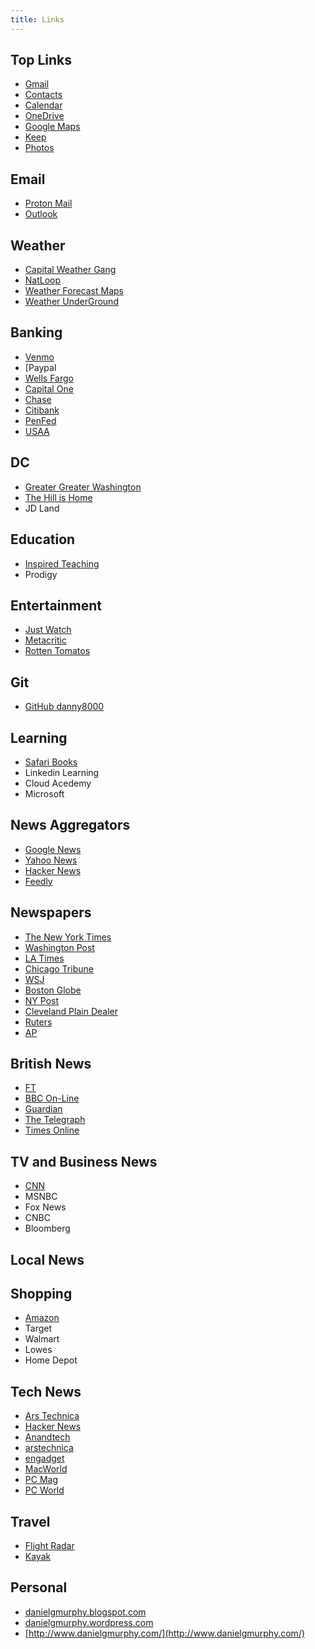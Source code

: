 ```yaml
---
title: Links
---
```



<div markdown="1">

## Top Links

* [Gmail](https://mail.google.com/mail/u/0/)
* [Contacts](https://contacts.google.com)
* [Calendar](https://calendar.google.com)
* [OneDrive](https://www.onedrive.com)
* [Google Maps ](http://maps.google.com/)
* [Keep](https://keep.google.com/)
* [Photos](https://photos.google.com/)

</div>
<div markdown="1">

## Email

* [Proton Mail](https://mail.protonmail.com/)
* [Outlook](https://outlook.com/)

</div>
<div markdown="1">

## Weather

* [Capital Weather Gang](https://www.washingtonpost.com/news/capital-weather-gang/)
* [NatLoop](https://radar.weather.gov/Conus/Loop/NatLoop.gif)
* [Weather Forecast Maps](https://www.weather.gov/forecastmaps)
* [Weather UnderGround](https://www.wunderground.com/forecast/us/dc/washington/20003)

</div>

<div markdown="1">

## Banking

* [Venmo](https://venmo.com/)
* [Paypal
* [Wells Fargo](https://wellsfargo.com/)
* [Capital One](https://www.capitalone.com/)
* [Chase](https://www.chase.com/)
* [Citibank](https://www.citi.com/)
* [PenFed](https://www.penfed.org/)
* [USAA](https://www.usaa.com/)

</div>
<div markdown="1">

## DC

* [Greater Greater Washington](http://greatergreaterwashington.org/)
* [The Hill is Home](http://www.thehillishome.com/)
* JD Land

</div>
<div markdown="1">

## Education

* [Inspired Teaching](https://www.inspiredteachingschool.org/)
* Prodigy

</div>
<div markdown="1">

## Entertainment

* [Just Watch](https://www.justwatch.com/us/watchlist)
* [Metacritic](https://www.metacritic.com/browse/movies/genre/metascore/family?view=condensed)
* [Rotten Tomatos](https://www.rottentomatoes.com/browse/top-dvd-streaming/)

</div>
<div markdown="1">

## Git

* [GitHub danny8000](https://github.com/danny8000?tab=repositories)

</div>
<div markdown="1">

## Learning

* [Safari Books](https://learning.oreilly.com/home/)
* Linkedin Learning
* Cloud Acedemy
* Microsoft

</div>

<div markdown="1">

## News Aggregators

* [Google News](http://news.google.com)
* [Yahoo News](http://news.yahoo.com)
* [Hacker News](https://news.ycombinator.com/over?points=200)
* [Feedly](https://feedly.com)

</div>
<div markdown="1">

## Newspapers
* [The New York Times](http://www.nytimes.com)
* [Washington Post](http://www.washingtonpost.com)
* [LA Times](https://www.latimes.com)
* [Chicago Tribune](https://www.chicagotribune.com)
* [WSJ](https://wsj.com)
* [Boston Globe](https://www.bostonglobe.com)
* [NY Post](https://nypost.com)
* [Cleveland Plain Dealer]()
* [Ruters]()
* [AP]()

</div>

<div markdown="1">

## British News

* [FT](https://ft.com/)
* [BBC On-Line](http://news.bbc.co.uk/)
* [Guardian ](https://www.theguardian.com/)
* [The Telegraph](http://www.telegraph.co.uk/)
* [Times Online](http://www.timesonline.co.uk/)

</div>

<div markdown="1">

## TV and Business News

* [CNN](http://news.bbc.co.uk/)
* MSNBC
* Fox News
* CNBC
* Bloomberg
</div>

## Local News


<div markdown="1">

## Shopping

* [Amazon](https://smile.amazon.com/)
* Target
* Walmart
* Lowes
* Home Depot

</div>

<div markdown="1">

## Tech News

* [Ars Technica](https://arstechnica.com/)
* [Hacker News](https://news.ycombinator.com/news)
* [Anandtech](http://www.anandtech.com/)
* [arstechnica](http://arstechnica.com/)
* [engadget](http://www.engadget.com/)
* [MacWorld ](http://www.macworld.com/)
* [PC Mag](http://www.pcmag.com/)
* [PC World](http://www.pcworld.com/)
</div>


<div markdown="1">

## Travel

* [Flight Radar](https://www.flightradar24.com)
* [Kayak](kayak.com)


</div>

<div markdown="1">

## Personal

* [danielgmurphy.blogspot.com](http://danielgmurphy.blogspot.com/)
* [danielgmurphy.wordpress.com](https://danielgmurphy.wordpress.com/)
* [http://www.danielgmurphy.com/](http://www.danielgmurphy.com/)

</div>

